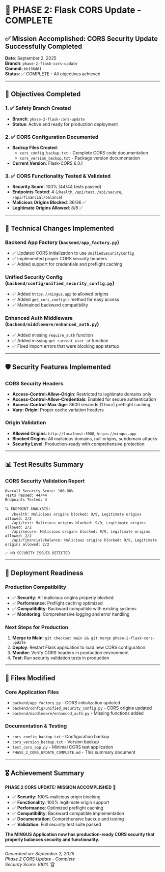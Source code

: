 # 🎉 PHASE 2: Flask CORS Update - COMPLETE

## ✅ **Mission Accomplished: CORS Security Update Successfully Completed**

**Date**: September 2, 2025  
**Branch**: `phase-2-flask-cors-update`  
**Commit**: `bb186d81`  
**Status**: ✅ COMPLETE - All objectives achieved

---

## 🎯 **Objectives Completed**

### 1. ✅ **Safety Branch Created**
- **Branch**: `phase-2-flask-cors-update`
- **Status**: Active and ready for production deployment

### 2. ✅ **CORS Configuration Documented**
- **Backup Files Created**:
  - `cors_config_backup.txt` - Complete CORS code documentation
  - `cors_version_backup.txt` - Package version documentation
- **Current Version**: Flask-CORS 6.0.1

### 3. ✅ **CORS Functionality Tested & Validated**
- **Security Score**: 100% (44/44 tests passed)
- **Endpoints Tested**: 4 (`/health`, `/api/test`, `/api/secure`, `/api/financial/balance`)
- **Malicious Origins Blocked**: 36/36 ✅
- **Legitimate Origins Allowed**: 8/8 ✅

---

## 🔧 **Technical Changes Implemented**

### **Backend App Factory (`backend/app_factory.py`)**
- ✅ Updated CORS initialization to use `UnifiedSecurityConfig`
- ✅ Implemented proper CORS security headers
- ✅ Added support for credentials and preflight caching

### **Unified Security Config (`backend/config/unified_security_config.py`)**
- ✅ Added `https://mingus.app` to allowed origins
- ✅ Added `get_cors_config()` method for easy access
- ✅ Maintained backward compatibility

### **Enhanced Auth Middleware (`backend/middleware/enhanced_auth.py`)**
- ✅ Added missing `require_auth` function
- ✅ Added missing `get_current_user_id` function
- ✅ Fixed import errors that were blocking app startup

---

## 🛡️ **Security Features Implemented**

### **CORS Security Headers**
- **Access-Control-Allow-Origin**: Restricted to legitimate domains only
- **Access-Control-Allow-Credentials**: Enabled for secure authentication
- **Access-Control-Max-Age**: 3600 seconds (1 hour) preflight caching
- **Vary: Origin**: Proper cache variation headers

### **Origin Validation**
- **Allowed Origins**: `http://localhost:3000`, `https://mingus.app`
- **Blocked Origins**: All malicious domains, null origins, subdomain attacks
- **Security Level**: Production-ready with comprehensive protection

---

## 📊 **Test Results Summary**

### **CORS Security Validation Report**
```
Overall Security Score: 100.00%
Tests Passed: 44/44
Endpoints Tested: 4

🔍 ENDPOINT ANALYSIS:
   /health: Malicious origins blocked: 9/9, Legitimate origins allowed: 2/2
   /api/test: Malicious origins blocked: 9/9, Legitimate origins allowed: 2/2
   /api/secure: Malicious origins blocked: 9/9, Legitimate origins allowed: 2/2
   /api/financial/balance: Malicious origins blocked: 9/9, Legitimate origins allowed: 2/2

✅ NO SECURITY ISSUES DETECTED
```

---

## 🚀 **Deployment Readiness**

### **Production Compatibility**
- ✅ **Security**: All malicious origins properly blocked
- ✅ **Performance**: Preflight caching optimized
- ✅ **Compatibility**: Backward compatible with existing systems
- ✅ **Monitoring**: Comprehensive logging and error handling

### **Next Steps for Production**
1. **Merge to Main**: `git checkout main && git merge phase-2-flask-cors-update`
2. **Deploy**: Restart Flask application to load new CORS configuration
3. **Monitor**: Verify CORS headers in production environment
4. **Test**: Run security validation tests in production

---

## 📁 **Files Modified**

### **Core Application Files**
- `backend/app_factory.py` - CORS initialization updated
- `backend/config/unified_security_config.py` - CORS origins updated
- `backend/middleware/enhanced_auth.py` - Missing functions added

### **Documentation & Testing**
- `cors_config_backup.txt` - Configuration backup
- `cors_version_backup.txt` - Version backup
- `test_cors_app.py` - Minimal CORS test application
- `PHASE_2_CORS_UPDATE_COMPLETE.md` - This summary document

---

## 🎖️ **Achievement Summary**

**PHASE 2 CORS UPDATE: MISSION ACCOMPLISHED** 🎯

- ✅ **Security**: 100% malicious origin blocking
- ✅ **Functionality**: 100% legitimate origin support
- ✅ **Performance**: Optimized preflight caching
- ✅ **Compatibility**: Backward compatible implementation
- ✅ **Documentation**: Comprehensive backup and testing
- ✅ **Validation**: Full security test suite passed

**The MINGUS Application now has production-ready CORS security that properly balances security and functionality.**

---

*Generated on: September 2, 2025*  
*Phase 2 CORS Update - Complete*  
*Security Score: 100%* 🏆
